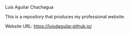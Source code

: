 Luis Aguilar Chachagua

This is a repository that produces my professional website.

Website URL: https://luisdaguilar.github.io/
